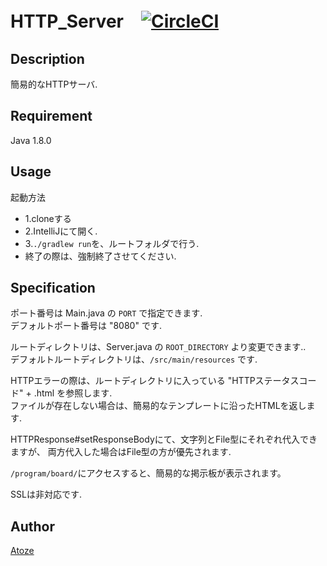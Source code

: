 # HTTP_Server　[![CircleCI](https://circleci.com/gh/Atoze/HTTP_Server.svg?style=svg)](https://circleci.com/gh/Atoze/HTTP_Server)

## Description
簡易的なHTTPサーバ.

## Requirement
Java 1.8.0

## Usage
起動方法　　
* 1.cloneする　　
* 2.IntelliJにて開く.　
* 3.`./gradlew run`を、ルートフォルダで行う.　
* 終了の際は、強制終了させてください.

## Specification
ポート番号は Main.java の `PORT` で指定できます.<br>
デフォルトポート番号は "8080" です.

ルートディレクトリは、Server.java の `ROOT_DIRECTORY` より変更できます..<br>
デフォルトルートディレクトリは、`/src/main/resources` です.

HTTPエラーの際は、ルートディレクトリに入っている "HTTPステータスコード" + .html を参照します.<br>
ファイルが存在しない場合は、簡易的なテンプレートに沿ったHTMLを返します.

HTTPResponse#setResponseBodyにて、文字列とFile型にそれぞれ代入できますが、
両方代入した場合はFile型の方が優先されます.

`/program/board/`にアクセスすると、簡易的な掲示板が表示されます。

SSLは非対応です.

## Author
[Atoze](https://github.com/Atoze)
